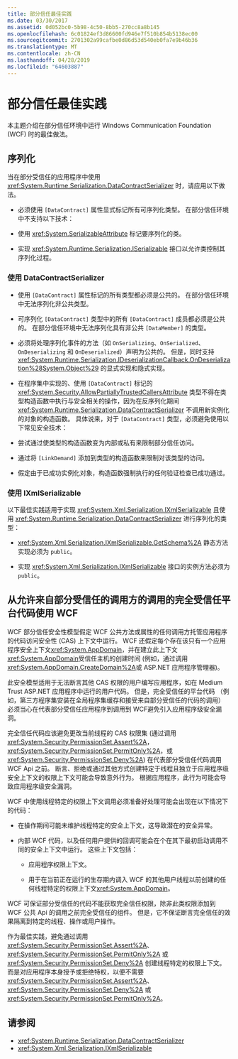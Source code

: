 ```yaml
---
title: 部分信任最佳实践
ms.date: 03/30/2017
ms.assetid: 0d052bc0-5b98-4c50-8bb5-270cc8a8b145
ms.openlocfilehash: 6c01824ef3d86600fd946e7f510b854b5138ec00
ms.sourcegitcommit: 2701302a99cafbe0d86d53d540eb0fa7e9b46b36
ms.translationtype: MT
ms.contentlocale: zh-CN
ms.lasthandoff: 04/28/2019
ms.locfileid: "64603887"
---
```

# <a name="partial-trust-best-practices"></a>部分信任最佳实践
本主题介绍在部分信任环境中运行 Windows Communication Foundation (WCF) 时的最佳做法。  
  
## <a name="serialization"></a>序列化  
 当在部分受信任的应用程序中使用 <xref:System.Runtime.Serialization.DataContractSerializer> 时，请应用以下做法。  
  
- 必须使用 `[DataContract]` 属性显式标记所有可序列化类型。 在部分信任环境中不支持以下技术：  
  
- 使用 <xref:System.SerializableAttribute> 标记要序列化的类。  
  
- 实现 <xref:System.Runtime.Serialization.ISerializable> 接口以允许类控制其序列化过程。  
  
### <a name="using-datacontractserializer"></a>使用 DataContractSerializer  
  
- 使用 `[DataContract]` 属性标记的所有类型都必须是公共的。 在部分信任环境中无法序列化非公共类型。  
  
- 可序列化 `[DataContract]` 类型中的所有 `[DataContract]` 成员都必须是公共的。 在部分信任环境中无法序列化具有非公共 `[DataMember]` 的类型。  
  
- 必须将处理序列化事件的方法（如 `OnSerializing`、`OnSerialized`、`OnDeserializing` 和 `OnDeserialized`）声明为公共的。 但是，同时支持 <xref:System.Runtime.Serialization.IDeserializationCallback.OnDeserialization%28System.Object%29> 的显式实现和隐式实现。  
  
- 在程序集中实现的、使用 `[DataContract]` 标记的 <xref:System.Security.AllowPartiallyTrustedCallersAttribute> 类型不得在类型构造函数中执行与安全相关的操作，因为在反序列化期间 <xref:System.Runtime.Serialization.DataContractSerializer> 不调用新实例化的对象的构造函数。 具体说来，对于 `[DataContract]` 类型，必须避免使用以下常见安全技术：  
  
- 尝试通过使类型的构造函数变为内部或私有来限制部分信任访问。  
  
- 通过将 `[LinkDemand]` 添加到类型的构造函数来限制对该类型的访问。  
  
- 假定由于已成功实例化对象，构造函数强制执行的任何验证检查已成功通过。  
  
### <a name="using-ixmlserializable"></a>使用 IXmlSerializable  
 以下最佳实践适用于实现 <xref:System.Xml.Serialization.IXmlSerializable> 且使用 <xref:System.Runtime.Serialization.DataContractSerializer> 进行序列化的类型：  
  
- <xref:System.Xml.Serialization.IXmlSerializable.GetSchema%2A> 静态方法实现必须为 `public`。  
  
- 实现 <xref:System.Xml.Serialization.IXmlSerializable> 接口的实例方法必须为 `public`。  
  
## <a name="using-wcf-from-fully-trusted-platform-code-that-allows-calls-from-partially-trusted-callers"></a>从允许来自部分受信任的调用方的调用的完全受信任平台代码使用 WCF  
 WCF 部分信任安全性模型假定 WCF 公共方法或属性的任何调用方托管应用程序的代码访问安全性 (CAS) 上下文中运行。 WCF 还假定每个存在该只有一个应用程序安全上下文<xref:System.AppDomain>，并在建立此上下文<xref:System.AppDomain>受信任主机的创建时间 (例如，通过调用<xref:System.AppDomain.CreateDomain%2A>或 ASP.NET 应用程序管理器)。  
  
 此安全模型适用于无法断言其他 CAS 权限的用户编写应用程序，如在 Medium Trust ASP.NET 应用程序中运行的用户代码。 但是，完全受信任的平台代码 （例如，第三方程序集安装在全局程序集缓存和接受来自部分受信任的代码的调用） 必须当心在代表部分受信任应用程序到调用到 WCF避免引入应用程序级安全漏洞。  
  
 完全信任代码应该避免更改当前线程的 CAS 权限集 (通过调用<xref:System.Security.PermissionSet.Assert%2A>， <xref:System.Security.PermissionSet.PermitOnly%2A>，或<xref:System.Security.PermissionSet.Deny%2A>) 在代表部分受信任代码调用 WCF Api 之前。 断言、拒绝或通过其他方式创建特定于线程且独立于应用程序级安全上下文的权限上下文可能会导致意外行为。 根据应用程序，此行为可能会导致应用程序级安全漏洞。  
  
 WCF 中使用线程特定的权限上下文调用必须准备好处理可能会出现在以下情况下的代码：  
  
- 在操作期间可能未维护线程特定的安全上下文，这导致潜在的安全异常。  
  
- 内部 WCF 代码，以及任何用户提供的回调可能会在个在其下最初启动调用不同的安全上下文中运行。 这些上下文包括：  
  
    - 应用程序权限上下文。  
  
    - 用于在当前正在运行的生存期内调入 WCF 的其他用户线程以前创建的任何线程特定的权限上下文<xref:System.AppDomain>。  
  
 WCF 可保证部分受信任的代码不能获取完全信任权限，除非此类权限添加到 WCF 公共 Api 的调用之前完全受信任的组件。 但是，它不保证断言完全信任的效果隔离到特定的线程、操作或用户操作。  
  
 作为最佳实践，避免通过调用 <xref:System.Security.PermissionSet.Assert%2A>、<xref:System.Security.PermissionSet.PermitOnly%2A> 或 <xref:System.Security.PermissionSet.Deny%2A> 创建线程特定的权限上下文。 而是对应用程序本身授予或拒绝特权，以便不需要 <xref:System.Security.PermissionSet.Assert%2A>、<xref:System.Security.PermissionSet.Deny%2A> 或 <xref:System.Security.PermissionSet.PermitOnly%2A>。  
  
## <a name="see-also"></a>请参阅

- <xref:System.Runtime.Serialization.DataContractSerializer>
- <xref:System.Xml.Serialization.IXmlSerializable>
